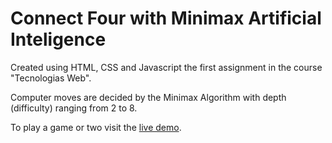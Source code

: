 # Connect Four with Minimax Artificial Inteligence

Created using HTML, CSS and Javascript the first assignment in the course "Tecnologias Web". 

Computer moves are decided by the Minimax Algorithm with depth (difficulty) ranging from 2 to 8.

To play a game or two visit the [live demo](https://pedrounas.github.io/connectfour.github.io/ "Connect Four").
